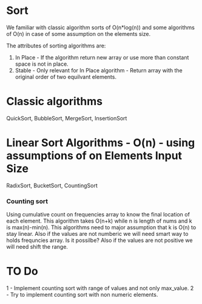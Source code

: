 # Sort
We familiar with classic algorithm sorts of O(n*log(n)) and some algorithms of O(n) in case of some assumption on the elements size.

The attributes of sorting algorithms are:
1) In Place - If the algorithm return new array or use more than constant space is not in place.
2) Stable - Only relevant for In Place algorithm - Return array with the original order of two equilvant elements.

# Classic algorithms
QuickSort, BubbleSort, MergeSort, InsertionSort

# Linear Sort Algorithms - O(n) - using assumptions of on Elements Input Size
RadixSort, BucketSort, CountingSort

### Counting sort
Using cumulative count on frequencies array to know the final location of each element.
This algorithm takes O(n+k) while n is length of nums and k is max(n)-min(n).
This algorithms need to major assumption that k is O(n) to stay linear.
Also if the values are not numberic we will need smart way to holds frequncies array. Is it possilbe?
Also if the values are not positive we will need shift the range.

# TO Do
1 - Implement counting sort with range of values and not only max_value.
2 - Try to implement counting sort with non numeric elements.
